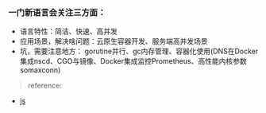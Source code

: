 
### 一门新语言会关注三方面：
* 语言特性：简洁、快速、高并发
* 应用场景，解决啥问题：云原生容器开发、服务端高并发场景
* 坑，需要注意地方： gorutine并行、gc内存管理、容器化使用(DNS在Docker集成nscd、CGO与镜像、Docker集成监控Prometheus、高性能内核参数somaxconn)

> reference:
   * [js](https://www.jianshu.com/p/3214db41ce48)
